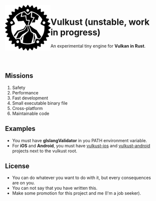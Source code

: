 <img align="left" alt="" src="https://github.com/Hossein-Noroozpour/vulkust-static-files/raw/master/vulkust_logo.png" height="150" />

# Vulkust (unstable, work in progress)

An experimental tiny engine for **Vulkan in Rust**.

<br>
<br>

## Missions

 1. Safety
 2. Performance
 3. Fast development
 4. Small executable binary file
 5. Cross-platform
 6. Maintainable code

## Examples

- You must have **glslangValidator** in you PATH environment variable.
- For **iOS** and **Android**, you must have 
  [vulkust-ios](https://github.com/Hossein-Noroozpour/vulkust-ios) and
  [vulkust-android](https://github.com/Hossein-Noroozpour/vulkust-android)
  projects next to the vulkust root.

## License

- You can do whatever you want to do with it, but every consequences are on you.
- You can not say that you have written this.
- Make some promotion for this project and me (I'm a job seeker).